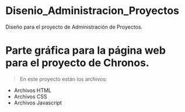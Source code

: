 # Disenio_Administracion_Proyectos
Diseño para el proyecto de Administración de Proyectos. 

# Parte gráfica para la página web para el proyecto de Chronos.

> En este proyecto están los archivos:
 * Archivos HTML
 * Archivos CSS
 * Archivos Javascript

